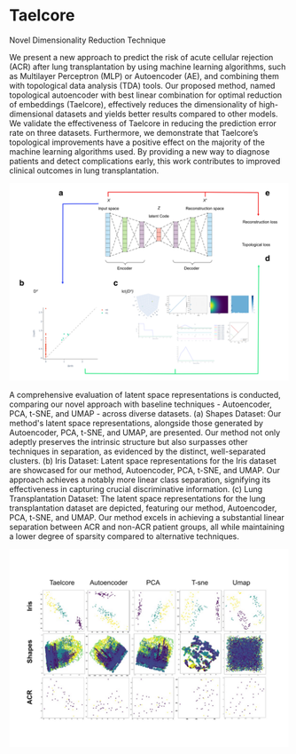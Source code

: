 # Taelcore
Novel Dimensionality Reduction Technique

We present a new approach to predict the risk of acute cellular rejection (ACR)
after lung transplantation by using machine learning algorithms, such as Multilayer Perceptron
(MLP) or Autoencoder (AE), and combining them with topological data analysis (TDA)
tools. Our proposed method, named topological autoencoder with best linear combination
for optimal reduction of embeddings (Taelcore), effectively reduces the dimensionality of
high-dimensional datasets and yields better results compared to other models. We validate
the effectiveness of Taelcore in reducing the prediction error rate on three datasets. Furthermore,
we demonstrate that Taelcore’s topological improvements have a positive effect on
the majority of the machine learning algorithms used. By providing a new way to diagnose
patients and detect complications early, this work contributes to improved clinical outcomes
in lung transplantation.

![Taelcore workflow](https://github.com/MorillaLab/Taelcore/blob/main/Figure_3.png)


A comprehensive evaluation of latent space representations is conducted, comparing our novel approach with baseline techniques - Autoencoder, PCA, t-SNE, and UMAP - across diverse datasets. (a) Shapes Dataset: Our method's latent space representations, alongside those generated by Autoencoder, PCA, t-SNE, and UMAP, are presented. Our method not only adeptly preserves the intrinsic structure but also surpasses other techniques in separation, as evidenced by the distinct, well-separated clusters. (b) Iris Dataset: Latent space representations for the Iris dataset are showcased for our method, Autoencoder, PCA, t-SNE, and UMAP. Our approach achieves a notably more linear class separation, signifying its effectiveness in capturing crucial discriminative information. (c) Lung Transplantation Dataset: The latent space representations for the lung transplantation dataset are depicted, featuring our method, Autoencoder, PCA, t-SNE, and UMAP. Our method excels in achieving a substantial linear separation between ACR and non-ACR patient groups, all while maintaining a lower degree of sparsity compared to alternative techniques.

![Taelcore representation learning](https://github.com/MorillaLab/Taelcore/blob/main/Figure_4.png)
